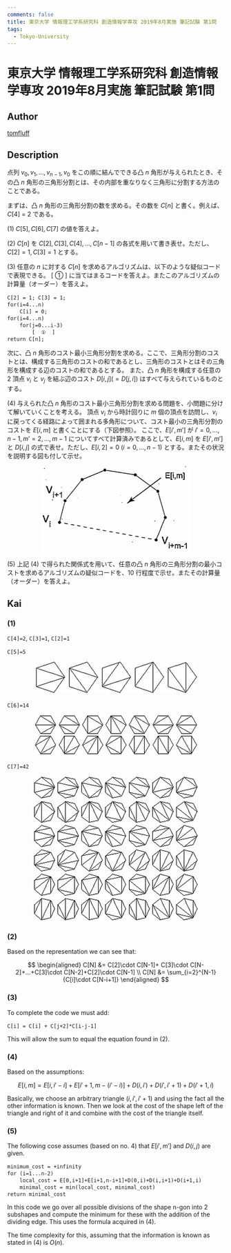 ```yaml
---
comments: false
title: 東京大学 情報理工学系研究科 創造情報学専攻 2019年8月実施 筆記試験 第1問
tags:
  - Tokyo-University
---
```

# 東京大学 情報理工学系研究科 創造情報学専攻 2019年8月実施 筆記試験 第1問

## **Author**
[tomfluff](https://github.com/tomfluff)

## **Description**
点列 $v_0, v_1, \dots, v_{n-1}, v_0$ をこの順に結んでできる凸 $n$ 角形が与えられたとき、その凸 $n$ 角形の三角形分割とは、その内部を重なりなく三角形に分割する方法のことである。

まずは、凸 $n$ 角形の三角形分割の数を求める。その数を $C[n]$ と書く。例えば、$C[4]$ = 2 である。

(1) $C[5], C[6], C[7]$ の値を答えよ。

(2) $C[n]$ を $C[2], C[3], C[4], \dots, C[n-1]$ の各式を用いて書き表せ。ただし、$C[2] = 1, C[3] = 1$ とする。

(3) 任意の $n$ に対する $C[n]$ を求めるアルゴリズムは、以下のような疑似コードで表現できる。
\[ ① \] に当てはまるコードを答えよ。またこのアルゴリズムの計算量（オーダー）を答えよ。

```text
C[2] = 1; C[3] = 1;
for(i=4...n)
    C[i] = 0;
for(i=4...n)
    for(j=0...i-3)
        [  ①  ]
return C[n];
```

次に、凸 $n$ 角形のコスト最小三角形分割を求める。ここで、三角形分割のコストとは、構成する三角形のコストの和であるとし、三角形のコストとはその三角形を構成する辺のコストの和であるとする。
また、凸 $n$ 角形を構成する任意の $2$ 頂点 $v_i$ と $v_j$ を結ぶ辺のコスト $D[i,j] (=D[j,i])$ はすべて与えられているものとする。

(4) 与えられた凸 $n$ 角形のコスト最小三角形分割を求める問題を、小問題に分けて解いていくことを考える。
頂点 $v_i$ から時計回りに $m$ 個の頂点を訪問し、$v_i$ に戻ってくる経路によって囲まれる多角形について、コスト最小の三角形分割のコストを $E[i,m]$ と書くことにする（下図参照）。
ここで、$E[i',m']$ が $i' = 0, ..., n-1, m' = 2, ..., m-1$ についてすべて計算済みであるとして、$E[i,m]$ を $E[i',m']$ と $D[i,j]$ の式で表せ。ただし、$E[i,2] = 0 \ (i=0, ..., n-1)$ とする。またその状況を説明する図も付して示せ。

<figure style="text-align:center;">
  <img src="https://raw.githubusercontent.com/Myyura/the_kai_project_assets/main/kakomonn/tokyo_university/IST/ci_201908_1_p1.png" width="350" height="200" alt=""/>
</figure>

(5) 上記 (4) で得られた関係式を用いて、任意の凸 $n$ 角形の三角形分割の最小コストを求めるアルゴリズムの疑似コードを、10 行程度で示せ。またその計算量（オーダー）を答えよ。

## **Kai**
### (1)
`C[4]=2`, `C[3]=1`, `C[2]=1`

`C[5]=5`

<figure style="text-align:center;">
  <img src="https://raw.githubusercontent.com/Myyura/the_kai_project_assets/main/kakomonn/tokyo_university/IST/ci_201908_1_p2.png" width="376" height="76" alt=""/>
</figure>

`C[6]=14`

<figure style="text-align:center;">
  <img src="https://raw.githubusercontent.com/Myyura/the_kai_project_assets/main/kakomonn/tokyo_university/IST/ci_201908_1_p3.png" width="381" height="94" alt=""/>
</figure>

`C[7]=42`

<figure style="text-align:center;">
  <img src="https://raw.githubusercontent.com/Myyura/the_kai_project_assets/main/kakomonn/tokyo_university/IST/ci_201908_1_p4.png" width="384" height="337" alt=""/>
</figure>

### (2)
Based on the representation we can see that:

$$
\begin{aligned}
C[N] &= C[2]\cdot C[N-1]+ C[3]\cdot C[N-2]+...+C[3]\cdot C[N-2]+C[2]\cdot C[N-1] \\
C[N] &= \sum_{i=2}^{N-1} {C[i]\cdot C[N-i+1]}
\end{aligned}
$$

### (3)
To complete the code we must add:

```
C[i] = C[i] + C[j+2]*C[i-j-1]
```
This will allow the sum to equal the equation found in (2).


### (4)
Based on the assumptions:

$$
E[i,m]=E[i,i'-i]+E[i'+1,m-(i'-i)]+D(i,i')+D(i',i'+1)+D(i'+1,i)
$$

Basically, we choose an arbitrary triangle $(i,i',i'+1)$ and using the fact all the other information is known. Then we look at the cost of the shape left of the triangle and right of it and combine with the cost of the triangle itself.

### (5)
The following cose assumes (based on no. 4) that $E[i',m']$ and $D(i,j)$ are given.

```
minimum_cost = +infinity
for (i=1...n-2)
    local_cost = E[0,i+1]+E[i+1,n-i+1]+D(0,i)+D(i,i+1)+D(i+1,i)
    minimal_cost = min(local_cost, minimal_cost)
return minimal_cost
```

In this code we go over all possible divisions of the shape n-gon into 2 subshapes and compute the minimum for these with the addition of the dividing edge. This uses the formula acquired in (4).

The time complexity for this, assuming that the information is known as stated in (4) is $O(n)$.